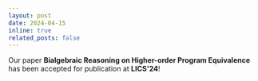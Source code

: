 ```yaml
---
layout: post
date: 2024-04-15
inline: true
related_posts: false
---
```


Our paper **Bialgebraic Reasoning on Higher-order Program Equivalence** has been accepted for publication at **LICS'24**!
